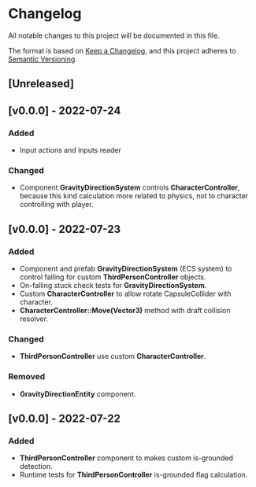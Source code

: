 # Changelog
All notable changes to this project will be documented in this file.

The format is based on [Keep a Changelog](https://keepachangelog.com/en/1.0.0/),
and this project adheres to [Semantic Versioning](https://semver.org/spec/v2.0.0.html).

## [Unreleased]

## [v0.0.0] - 2022-07-24
### Added
- Input actions and inputs reader

### Changed 
- Component **GravityDirectionSystem** controls **CharacterController**,
  because this kind calculation more related to physics, not to character controlling with player.


## [v0.0.0] - 2022-07-23
### Added
- Component and prefab **GravityDirectionSystem** (ECS system) to control falling 
  for custom **ThirdPersonController** objects.
- On-falling stuck check tests for **GravityDirectionSystem**.
- Custom **CharacterController** to allow rotate CapsuleCollider with character.
- **CharacterController::Move(Vector3)** method with draft collision resolver.

### Changed
- **ThirdPersonController** use custom **CharacterController**.

### Removed
- **GravityDirectionEntity** component.


## [v0.0.0] - 2022-07-22
### Added
- **ThirdPersonController** component to makes custom is-grounded detection.
- Runtime tests for **ThirdPersonController** is-grounded flag calculation.
